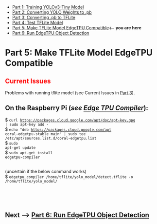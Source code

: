 * [Part 1: Training YOLOv3-Tiny Model](https://github.com/jeremycperez/Senior-Design-F20-W21/tree/master/Main/Image%20Processing/Object%20Detection/(1)%20Darknet%20(by%20pjreddie))<br>
* [Part 2: Converting YOLO Weights to .pb](https://github.com/jeremycperez/Senior-Design-F20-W21/tree/master/Main/Image%20Processing/Object%20Detection/(2)%20YOLOv3-Tiny%20to%20.pb)<br>
* [Part 3: Converting .pb to TFLite](https://github.com/jeremycperez/Senior-Design-F20-W21/tree/master/Main/Image%20Processing/Object%20Detection/(3)%20.pb%20to%20TFLite)<br>
* [Part 4: Test TFLite Model](https://github.com/jeremycperez/Senior-Design-F20-W21/tree/master/Main/Image%20Processing/Object%20Detection/(4)%20Test%20TFLite%20Model)<br>
* [Part 5: Make TFLite Model EdgeTPU Compatible](https://github.com/jeremycperez/Senior-Design-F20-W21/tree/master/Main/Image%20Processing/Object%20Detection/(5)%20Compile%20on%20EdgeTPU)**<-- you are here**<br>
* [Part 6: Run EdgeTPU Object Detection](https://github.com/jeremycperez/Senior-Design-F20-W21/tree/master/Main/Image%20Processing/Object%20Detection/(6)%20Test%20Edge-compatible%20TFlite%20Model)<br>

# Part 5: Make TFLite Model EdgeTPU Compatible

## **<span style="color:red">Current Issues</span>**
Problems with running tflite model (see Current Issues in [Part 3](https://github.com/jeremycperez/Senior-Design-F20-W21/tree/master/Main/Image%20Processing/Training/(3)%20.pb%20to%20TFLite)).

## On the Raspberry Pi (*see [Edge TPU Compiler](https://coral.ai/docs/edgetpu/compiler/#system-requirements)*):
$ <code>curl https://packages.cloud.google.com/apt/doc/apt-key.gpg | sudo apt-key add -</code><br>
$ <code>echo "deb https://packages.cloud.google.com/apt coral-edgetpu-stable main" | sudo tee /etc/apt/sources.list.d/coral-edgetpu.list</code><br>
$ <code>sudo apt-get update</code><br>
$ <code>sudo apt-get install edgetpu-compiler</code><br>
<p><br>
(uncertain if the below command works)<br>
$ <code>edgetpu_compiler /home/tflite/yolo_model/detect.tflite -o /home/tflite/yolo_model/</code>

<p><br>
<p><br>

## **Next -->** [Part 6: Run EdgeTPU Object Detection](https://github.com/jeremycperez/Senior-Design-F20-W21/tree/master/Main/Image%20Processing/Object%20Detection/(6)%20Test%20Edge-compatible%20TFlite%20Model)<br>
